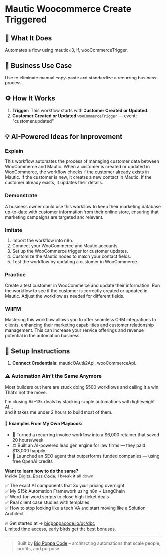 # Mautic Woocommerce Create Triggered
  ## 🚀 What It Does
  Automates a flow using mautic×3, if, wooCommerceTrigger.
  
  ## 💼 Business Use Case
  Use to eliminate manual copy-paste and standardize a recurring business process.
  
  ## ⚙️ How It Works
  1. **Trigger:** This workflow starts with **Customer Created or Updated**.
  2. **Customer Created or Updated** `wooCommerceTrigger` — event: "customer.updated"
  
  ## 💡 AI-Powered Ideas for Improvement
  ### Explain
This workflow automates the process of managing customer data between WooCommerce and Mautic. When a customer is created or updated in WooCommerce, the workflow checks if the customer already exists in Mautic. If the customer is new, it creates a new contact in Mautic. If the customer already exists, it updates their details.

### Demonstrate
A business owner could use this workflow to keep their marketing database up-to-date with customer information from their online store, ensuring that marketing campaigns are targeted and relevant.

### Imitate
1. Import the workflow into n8n.
2. Connect your WooCommerce and Mautic accounts.
3. Set up the WooCommerce trigger for customer updates.
4. Customize the Mautic nodes to match your contact fields.
5. Test the workflow by updating a customer in WooCommerce.

### Practice
Create a test customer in WooCommerce and update their information. Run the workflow to see if the customer is correctly created or updated in Mautic. Adjust the workflow as needed for different fields.

### WIIFM
Mastering this workflow allows you to offer seamless CRM integrations to clients, enhancing their marketing capabilities and customer relationship management. This can increase your service offerings and revenue potential in the automation business.
  
  ## 🔧 Setup Instructions
  1. **Connect Credentials:** mauticOAuth2Api, wooCommerceApi.
  
### ⚠️ Automation Ain’t the Same Anymore

Most builders out here are stuck doing $500 workflows and calling it a win.  
That’s not the move.  

I'm closing $6k–$13k deals by stacking simple automations with lightweight AI...  
and it takes me under 2 hours to build most of them.

#### 🧠 Examples From My Own Playbook:
- 🔁 Turned a recurring invoice workflow into a $6,000 retainer that saved 20 hours/week  
- ⚖️ Built an AI-powered lead gen engine for law firms — they paid $13,000 happily  
- 🚀 Launched an SEO agent that outperforms funded companies — using free OpenAI credits  

**Want to learn how to do the same?**  
Inside [Digital Boss Code](https://bigpoppacode.io/go/dbc), I break it all down:

✅ The exact AI components that 3x your pricing overnight  
✅ My $15k Automation Framework using n8n + LangChain  
✅ Word-for-word scripts to close high-ticket deals  
✅ Real client case studies with templates  
✅ How to stop looking like a tech VA and start moving like a Solution Architect  

🔥 Get started at → [bigpoppacode.io/go/dbc](https://bigpoppacode.io/go/dbc)  
Limited time access, early birds get the best bonuses.

---
> Built by [Big Poppa Code](https://bigpoppacode.io) – architecting automations that scale people, profits, and purpose.
  